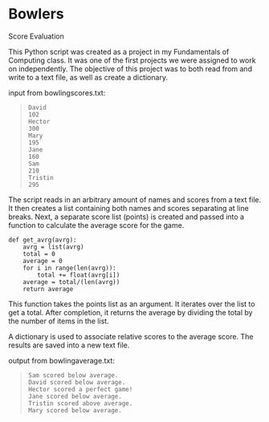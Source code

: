 # Bowlers
Score Evaluation

This Python script was created as a project in my Fundamentals of Computing class. It was one of the first projects we were assigned to work on independently. The objective of this project was to both read from and write to a text file, as well as create a dictionary.

input from bowlingscores.txt:
>     David
>     102
>     Hector
>     300
>     Mary
>     195
>     Jane
>     160
>     Sam
>     210
>     Tristin
>     295

The script reads in an arbitrary amount of names and scores from a text file. It then creates a list containing both names and scores separating at line breaks. Next, a separate score list (points) is created and passed into a function to calculate the average score for the game.

    def get_avrg(avrg):
    	avrg = list(avrg)
    	total = 0
		average = 0
    	for i in range(len(avrg)):
    		total += float(avrg[i])
    	average = total/(len(avrg))
    	return average
    
This function takes the points list as an argument. It iterates over the list to get a total. After completion, it returns the average by dividing the total by the number of items in the list.

A dictionary is used to associate relative scores to the average score. The results are saved into a new text file.

output from bowlingaverage.txt:
>     Sam scored below average.
>     David scored below average.
>     Hector scored a perfect game!
>     Jane scored below average.
>     Tristin scored above average.
>     Mary scored below average.
